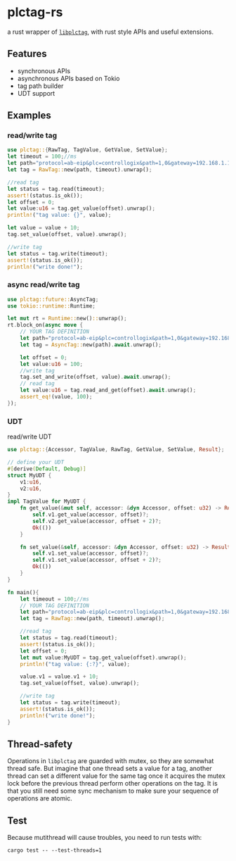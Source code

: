 # plctag-rs

a rust wrapper of [`libplctag`](https://github.com/libplctag/libplctag), with rust style APIs and useful extensions.

## Features

- synchronous APIs
- asynchronous APIs based on Tokio
- tag path builder
- UDT support

## Examples

### read/write tag

 ```rust
 use plctag::{RawTag, TagValue, GetValue, SetValue};
 let timeout = 100;//ms
 let path="protocol=ab-eip&plc=controllogix&path=1,0&gateway=192.168.1.120&name=MyTag1&elem_count=1&elem_size=16";// YOUR TAG DEFINITION
 let tag = RawTag::new(path, timeout).unwrap();

 //read tag
 let status = tag.read(timeout);
 assert!(status.is_ok());
 let offset = 0;
 let value:u16 = tag.get_value(offset).unwrap();
 println!("tag value: {}", value);

 let value = value + 10;
 tag.set_value(offset, value).unwrap();

 //write tag
 let status = tag.write(timeout);
 assert!(status.is_ok());
 println!("write done!");
 ```

### async read/write tag

 ```rust
 use plctag::future::AsyncTag;
 use tokio::runtime::Runtime;

 let mut rt = Runtime::new()::unwrap();
 rt.block_on(async move {
     // YOUR TAG DEFINITION
     let path="protocol=ab-eip&plc=controllogix&path=1,0&gateway=192.168.1.120&name=MyTag1&elem_count=1&elem_size=16";
     let tag = AsyncTag::new(path).await.unwrap();

     let offset = 0;
     let value:u16 = 100;
     //write tag
     tag.set_and_write(offset, value).await.unwrap();
     // read tag
     let value:u16 = tag.read_and_get(offset).await.unwrap();
     assert_eq!(value, 100);
 });

 ```

### UDT

read/write UDT

 ```rust
 use plctag::{Accessor, TagValue, RawTag, GetValue, SetValue, Result};

 // define your UDT
 #[derive(Default, Debug)]
 struct MyUDT {
     v1:u16,
     v2:u16,
 }
 impl TagValue for MyUDT {
     fn get_value(&mut self, accessor: &dyn Accessor, offset: u32) -> Result<()>{
         self.v1.get_value(accessor, offset)?;
         self.v2.get_value(accessor, offset + 2)?;
         Ok(())
     }

     fn set_value(&self, accessor: &dyn Accessor, offset: u32) -> Result<()>{
         self.v1.set_value(accessor, offset)?;
         self.v1.set_value(accessor, offset + 2)?;
         Ok(())
     }
 }

 fn main(){
     let timeout = 100;//ms
     // YOUR TAG DEFINITION
     let path="protocol=ab-eip&plc=controllogix&path=1,0&gateway=192.168.1.120&name=MyTag2&elem_count=2&elem_size=16";
     let tag = RawTag::new(path, timeout).unwrap();

     //read tag
     let status = tag.read(timeout);
     assert!(status.is_ok());
     let offset = 0;
     let mut value:MyUDT = tag.get_value(offset).unwrap();
     println!("tag value: {:?}", value);

     value.v1 = value.v1 + 10;
     tag.set_value(offset, value).unwrap();

     //write tag
     let status = tag.write(timeout);
     assert!(status.is_ok());
     println!("write done!");
 }

 ```

## Thread-safety

 Operations in `libplctag` are guarded with mutex, so they are somewhat thread safe.
 But imagine that one thread sets a value for a tag, another thread can set a different value for the same
 tag once it acquires the mutex lock before the previous thread perform other operations on the tag.
 It is that you still need some sync mechanism to make sure your sequence of operations
 are atomic.

## Test

Because mutithread will cause troubles, you need to run tests with:

```shell
cargo test -- --test-threads=1
```
